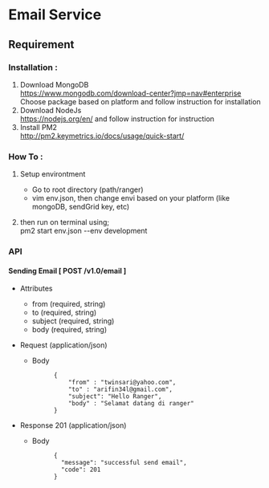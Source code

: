 # Email Service

## Requirement

### Installation :
1. Download MongoDB   
   https://www.mongodb.com/download-center?jmp=nav#enterprise
   Choose package based on platform and follow instruction for installation
2. Download NodeJs   
   https://nodejs.org/en/
   and follow instruction for instruction
3. Install PM2   
   http://pm2.keymetrics.io/docs/usage/quick-start/

### How To :
1. Setup environtment
   - Go to root directory (path/ranger)
   - vim env.json, then change envi based on your platform (like mongoDB, sendGrid key, etc)
 
2. then run on terminal using;  
   pm2 start env.json --env development


### API

#### Sending Email [ POST /v1.0/email ]

+ Attributes

    + from (required, string)
    + to (required, string)
    + subject (required, string)
    + body (required, string)
    
+ Request (application/json)

    + Body
    
                {
                    "from" : "twinsari@yahoo.com",
                    "to" : "arifin34l@gmail.com",
                    "subject": "Hello Ranger",
                    "body" : "Selamat datang di ranger"
                }

+ Response 201 (application/json)
    
    + Body       
      
                {
                  "message": "successful send email",
                  "code": 201
                }

